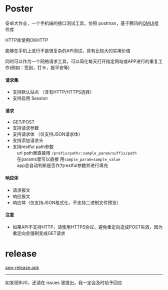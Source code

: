 # Poster

安卓大作业，一个手机端的接口测试工具，仿照 postman，基于腾讯的[QMUI](https://qmuiteam.com/android)组件库

HTTP库使用OKHTTP


能够在手机上进行不是很复杂的API测试，具有比较大的实用价值

同时可以作为一个网络请求工具，可以简化每天打开指定网站或APP进行的重复工作(例如：签到，打卡，报平安等)

#### 请求集
 - 支持默认站点 （含有HTTP/HTTPS选择）
 - 支持启用 Session
  
#### 请求
 - GET/POST
 - 支持请求参数  
 - 支持请求体 （仅支持JSON请求体）
 - 支持添加请求头
 - 支持restful path参数  
 &emsp;url path里直接用 `/prefix/path/:sample_param/suffix/path`  
 &emsp;在params里可以直接 用`sample_param=sample_value`  
 &emsp;app会自动判断是否作为restful参数并进行填充

#### 响应体
 - 请求报文
 - 响应报文
 - 响应体（仅支持JSON格式化，不支持二进制文件预览）

#### 注意
 - 如果API不支持HTTP，请使用HTTPS协议，避免重定向造成POST失效，因为重定向会强制变成GET请求


  

# release

[app-release.apk](https://github.com/haust-Kevin/Poster/raw/main/app/release/app-release.apk)


---


如发现BUG，还请在 issues 里提出，我一定会及时给予回应

